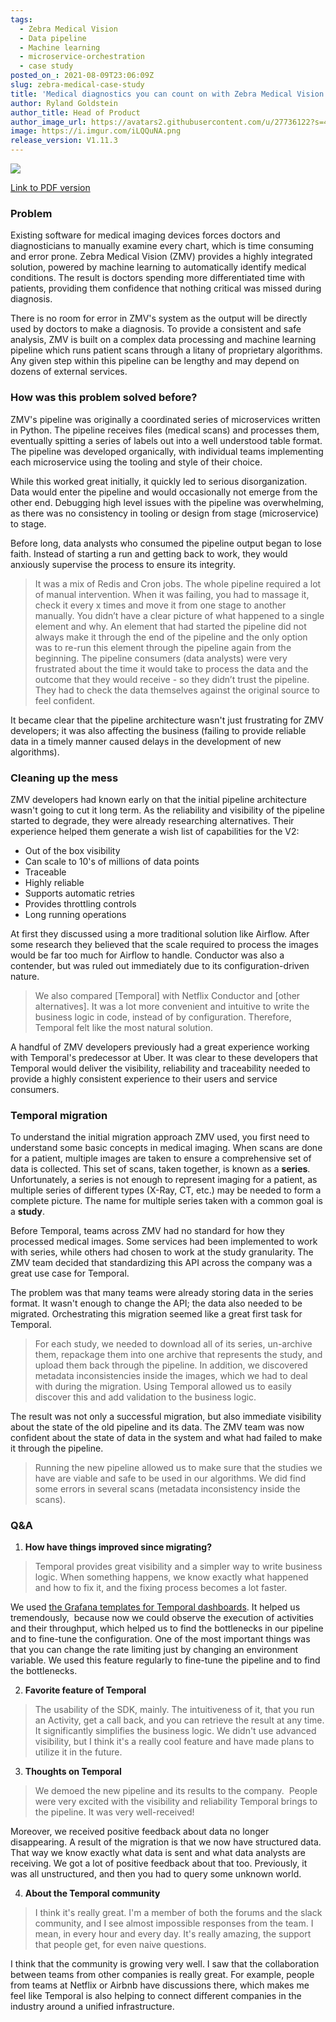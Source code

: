 ```yaml
---
tags:
  - Zebra Medical Vision
  - Data pipeline
  - Machine learning
  - microservice-orchestration
  - case study
posted_on_: 2021-08-09T23:06:09Z
slug: zebra-medical-case-study
title: 'Medical diagnostics you can count on with Zebra Medical Vision and Temporal'
author: Ryland Goldstein
author_title: Head of Product
author_image_url: https://avatars2.githubusercontent.com/u/27736122?s=460&u=7b6a3e58ec7ed7157f23f51e91a2f4cd2028d606&v=4
image: https://i.imgur.com/iLQQuNA.png
release_version: V1.11.3
---
```


<img class="case-study-header" src='https://i.imgur.com/iLQQuNA.png' />

[Link to PDF version](http://temporal.io/case-studies/zebra-medical-case-study.pdf)

<!--truncate-->


### **Problem**

Existing software for medical imaging devices forces doctors and diagnosticians to manually examine every chart, which is time consuming and error prone. Zebra Medical Vision (ZMV) provides a highly integrated solution, powered by machine learning to automatically identify medical conditions. The result is doctors spending more differentiated time with patients, providing them confidence that nothing critical was missed during diagnosis.

There is no room for error in ZMV's system as the output will be directly used by doctors to make a diagnosis. To provide a consistent and safe analysis, ZMV is built on a complex data processing and machine learning pipeline which runs patient scans through a litany of proprietary algorithms. Any given step within this pipeline can be lengthy and may depend on dozens of external services.

### **How was this problem solved before?**

ZMV's pipeline was originally a coordinated series of microservices written in Python. The pipeline receives files (medical scans) and processes them, eventually spitting a series of labels out into a well understood table format. The pipeline was developed organically, with individual teams implementing each microservice using the tooling and style of their choice.

While this worked great initially, it quickly led to serious disorganization. Data would enter the pipeline and would occasionally not emerge from the other end. Debugging high level issues with the pipeline was overwhelming, as there was no consistency in tooling or design from stage (microservice) to stage.

Before long, data analysts who consumed the pipeline output began to lose faith. Instead of starting a run and getting back to work, they would anxiously supervise the process to ensure its integrity.

> It was a mix of Redis and Cron jobs. The whole pipeline required a lot of manual intervention. When it was failing, you had to massage it, check it every x times and move it from one stage to another manually. You didn’t have a clear picture of what happened to a single element and why. An element that had started the pipeline did not always make it through the end of the pipeline and the only option was to re-run this element through the pipeline again from the beginning. The pipeline consumers (data analysts) were very frustrated about the time it would take to process the data and the outcome that they would receive - so they didn’t trust the pipeline. They had to check the data themselves against the original source to feel confident.

It became clear that the pipeline architecture wasn't just frustrating for ZMV developers; it was also affecting the business (failing to provide reliable data in a timely manner caused delays in the development of new algorithms).

### **Cleaning up the mess**

ZMV developers had known early on that the initial pipeline architecture wasn't going to cut it long term. As the reliability and visibility of the pipeline started to degrade, they were already researching alternatives. Their experience helped them generate a wish list of capabilities for the V2:

- Out of the box visibility
- Can scale to 10's of millions of data points
- Traceable
- Highly reliable
- Supports automatic retries
- Provides throttling controls
- Long running operations

At first they discussed using a more traditional solution like Airflow. After some research they believed that the scale required to process the images would be far too much for Airflow to handle. Conductor was also a contender, but was ruled out immediately due to its configuration-driven nature.

> We also compared [Temporal] with Netflix Conductor and [other alternatives]. It was a lot more convenient and intuitive to write the business logic in code, instead of by configuration. Therefore, Temporal felt like the most natural solution.

A handful of ZMV developers previously had a great experience working with Temporal's predecessor at Uber. It was clear to these developers that Temporal would deliver the visibility, reliability and traceability needed to provide a highly consistent experience to their users and service consumers.

### **Temporal migration**

To understand the initial migration approach ZMV used, you first need to understand some basic concepts in medical imaging. When scans are done for a patient, multiple images are taken to ensure a comprehensive set of data is collected. This set of scans, taken together, is known as a **series**. Unfortunately, a series is not enough to represent imaging for a patient, as multiple series of different types (X-Ray, CT, etc.) may be needed to form a complete picture. The name for multiple series taken with a common goal is a **study**.

Before Temporal, teams across ZMV had no standard for how they processed medical images. Some services had been implemented to work with series, while others had chosen to work at the study granularity. The ZMV team decided that standardizing this API across the company was a great use case for Temporal.

The problem was that many teams were already storing data in the series format. It wasn't enough to change the API; the data also needed to be migrated. Orchestrating this migration seemed like a great first task for Temporal.

> For each study, we needed to download all of its series, un-archive them, repackage them into one archive that represents the study, and upload them back through the pipeline. In addition, we discovered metadata inconsistencies inside the images, which we had to deal with during the migration. Using Temporal allowed us to easily discover this and add validation to the business logic.

The result was not only a successful migration, but also immediate visibility about the state of the old pipeline and its data. The ZMV team was now confident about the state of data in the system and what had failed to make it through the pipeline.

> Running the new pipeline allowed us to make sure that the studies we have are viable and safe to be used in our algorithms. We did find some errors in several scans (metadata inconsistency inside the scans).

### **Q&A**

1. **How have things improved since migrating?**

> Temporal provides great visibility and a simpler way to write business logic. When something happens, we know exactly what happened and how to fix it, and the fixing process becomes a lot faster.

We used [the Grafana templates for Temporal dashboards](https://github.com/temporalio/dashboards). It helped us tremendously,  because now we could observe the execution of activities and their throughput, which helped us to find the bottlenecks in our pipeline and to fine-tune the configuration. One of the most important things was that you can change the rate limiting just by changing an environment variable. We used this feature regularly to fine-tune the pipeline and to find the bottlenecks.

2. **Favorite feature of Temporal**

> The usability of the SDK, mainly. The intuitiveness of it, that you run an Activity, get a call back, and you can retrieve the result at any time. It significantly simplifies the business logic. We didn't use advanced visibility, but I think it's a really cool feature and have made plans to utilize it in the future.

3. **Thoughts on Temporal**

> We demoed the new pipeline and its results to the company.  People were very excited with the visibility and reliability Temporal brings to the pipeline. It was very well-received!

Moreover, we received positive feedback about data no longer disappearing. A result of the migration is that we now have structured data. That way we know exactly what data is sent and what data analysts are receiving. We got a lot of positive feedback about that too. Previously, it was all unstructured, and then you had to query some unknown world.

4. **About the Temporal community**

> I think it's really great. I'm a member of both the forums and the slack community, and I see almost impossible responses from the team. I mean, in every hour and every day. It's really amazing, the support that people get, for even naive questions.

I think that the community is growing very well. I saw that the collaboration between teams from other companies is really great. For example, people from teams at Netflix or Airbnb have discussions there, which makes me feel like Temporal is also helping to connect different companies in the industry around a unified infrastructure.
